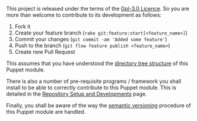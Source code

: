 This project is released under the terms of the [Gpl-3.0 Licence](LICENSE). 
So you are more than welcome to contribute to its development as follows: 

1. Fork it
2. Create your feature branch (`rake git:feature:start[<feature_name>]`)
3. Commit your changes (`git commit -am 'Added some feature'`)
4. Push to the branch (`git flow feature publish <feature_name>`)
5. Create new Pull Request

This assumes that you have understood the [directory tree structure](layout.md) of this Puppet module.

There is also a number of pre-requisite programs / framework you shall install to be able to correctly contribute to this Puppet module. This is detailed in the [Repository Setup and Developments](setup.md) page.

Finally, you shall be aware of the way the [semantic versioning](versioning.md) procedure of this Puppet module are handled.
